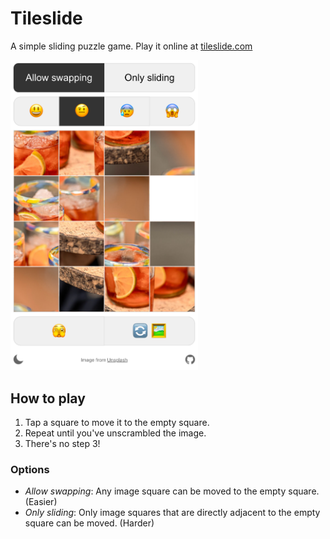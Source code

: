 # Tileslide

A simple sliding puzzle game. Play it online at [tileslide.com](https://tileslide.com)

<img src="public/screenshot.png" width="300">

## How to play

1. Tap a square to move it to the empty square.
2. Repeat until you've unscrambled the image.
3. There's no step 3!

### Options

-   _Allow swapping_: Any image square can be moved to the empty square. (Easier)
-   _Only sliding_: Only image squares that are directly adjacent to the empty square can be moved. (Harder)
